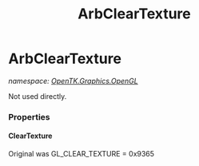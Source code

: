﻿---
title: ArbClearTexture
---

# ArbClearTexture
_namespace: [OpenTK.Graphics.OpenGL](N-OpenTK.Graphics.OpenGL.html)_

Not used directly.



### Properties

#### ClearTexture
Original was GL_CLEAR_TEXTURE = 0x9365

